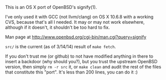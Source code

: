 This is an OS X port of OpenBSD's signify(1).

I've only used it with GCC (not llvm/clang) on OS X 10.6.8 with a working CVS,
because that's all I needed. It may or may not work elsewhere, although if it
doesn't, it shouldn't be too hard to fix.

Man page at http://www.openbsd.org/cgi-bin/man.cgi?query=signify

`src/` is the current (as of 3/14/14) result of `make fetch`.

If you don't trust me (or github) to not have modified anything in there to
insert a backdoor (why should you?), but you trust the upstream OpenBSD version,
then simply `rm -r src` it, or `make clean` and audit the rest of the files that
constitute this "port". It's less than 200 lines, you can do it :)
